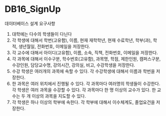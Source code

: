 # DB16_SignUp

데이터베이스 설계 요구사항

1. 대학에는 다수의 학생들이 다닌다
2. 각 학생에 대해서 학번(고유함), 이름, 현재 재학학년, 현재 수료학년, 학부(과), 학적, 생년월일, 전화번호, 이메일을 저장한다.
3. 각 교수에 대해서 아이디(고유함), 이름, 소속, 직책, 전화번호, 이메일을 저장한다.
4. 각 과목에 대해서 이수구분, 학수번호(고유함), 과목명, 학점, 제한인원, 캠퍼스구분, 수강인원, 담당교수명, 강의시간, 강의실, 비고, 수강학생을 저장한다.
5. 수강 학생은 여러개의 과목에 속할 수 있다. 각 수강학생에 대해서 이름과 학번을 저장한다.
6. 한 과목은 여러 위치에서 진행될 수 있다. 각 과목마다 여러명의 학생들이 수강한다. 각 학생은 여러 과목을 수강할 수 있다. 각 과목마다 한 명 이상의 교수가 있다. 한 교수는 두 개 이상의 과목을 지도할 수 있다.
7. 각 학생은 하나 이상의 학부에 속한다. 각 학부에 대해서 이수체계도, 졸업요건을 저장한다.
